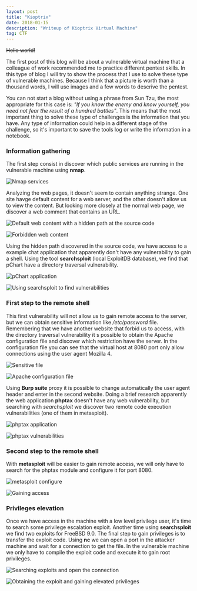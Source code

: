 ```yaml
---
layout: post
title: "Kioptrix"
date: 2018-01-15 
description: "Writeup of Kioptrix Virtual Machine"
tag: CTF
---   
```


~~Hello world!~~

The first post of this blog will be about a vulnerable virtual machine that a colleague of work recommended me to practice different pentest skills. In this type of blog I will try to show the process that I use to solve these type of vulnerable machines. Because I think that a picture is worth than a thousand words, I will use images and a few words to descrive the pentest.

You can not start a blog without using a phrase from Sun Tzu, the most appropriate for this case is: *"If you know the enemy and know yourself, you need not fear the result of a hundred battles"*. This means that the most important thing to solve these type of challenges is the information that you have. Any type of information could help in a different stage of the challenge, so it's important to save the tools log or write the information in a notebook.

### Information gathering

The first step consist in discover which public services are running in the vulnerable machine using **nmap**.

![](/30sec/images/posts/Kioptrix/img1.png "Nmap services")

Analyzing the web pages, it doesn't seem to contain anything strange. One site havge default content for a web server, and the other doesn't allow us to view the content. But looking more closely at the normal web page, we discover a web comment that contains an URL.

![](/30sec/images/posts/Kioptrix/img2.png "Default web content with a hidden path at the source code")

![](/30sec/images/posts/Kioptrix/img3.png "Forbidden web content")

Using the hidden path discovered in the source code, we have access to a example chat application that apparently don't have any vulnerability to gain a shell. Using the tool **searchsploit** (local ExploitDB database), we find that pChart have a directory traversal vulnerability.

![](/30sec/images/posts/Kioptrix/img4.png "pChart application")

![](/30sec/images/posts/Kioptrix/img5.png "Using searchsploit to find vulnerabilities")

### First step to the remote shell

This first vulnerability will not allow us to gain remote access to the server, but we can obtain sensitive information like */etc/password* file. Remembering that we have another website that forbid us to access, with the directory traversal vulnerability it s possible to obtain the Apache configuration file and discover which restriction have the server. In the configuration file you can see that the virtual host at 8080 port only allow connections using the user agent Mozilla 4.

![](/30sec/images/posts/Kioptrix/img6.png "Sensitive file")

![](/30sec/images/posts/Kioptrix/img7.png "Apache configuration file")

Using **Burp suite** proxy it is possible to change automatically the user agent header and enter in the second website. Doing a brief research apparently the web application **phptax** doesn't have any web vulnerability, but searching with *searchsploit* we discover two remote code execution vulnerabilities (one of them in metasploit).

![](/30sec/images/posts/Kioptrix/img8.png "phptax application")

![](/30sec/images/posts/Kioptrix/img9.png "phptax vulnerabilities")

### Second step to the remote shell

With **metasploit** will be easier to gain remote access, we will only have to search for the phptax module and configure it for port 8080.

![](/30sec/images/posts/Kioptrix/img10.png "metasploit configure")

![](/30sec/images/posts/Kioptrix/img11.png "Gaining access")

### Privileges elevation

Once we have access in the machine with a low level privilege user, it's time to search some privilege escalation exploit. Another time using **searchsploit** we find two exploits for FreeBSD 9.0. The final step to gain privileges is to transfer the exploit code. Using **nc** we can open a port in the attacker machine and wait for a connection to get the file. In the vulnerable machine we only have to compile the exploit code and execute it to gain root privileges.

![](/30sec/images/posts/Kioptrix/img12.png "Searching exploits and open the connection")

![](/30sec/images/posts/Kioptrix/img13.png "Obtaining the exploit and gaining elevated privileges")